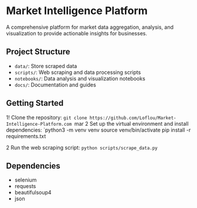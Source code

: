 # Market Intelligence Platform
A comprehensive platform for market data aggregation, analysis, and visualization to provide actionable insights for businesses.

## Project Structure
- `data/`: Store scraped data
- `scripts/`: Web scraping and data processing scripts
- `notebooks/`: Data analysis and visualization notebooks
- `docs/`: Documentation and guides

## Getting Started
1! Clone the repository:
   `git clone https://github.com/Loflou/Market-Intelligence-Platform.com `mar
2  Set up the virtual environment and install dependencies:
   `python3 -m venv venv
    source venv/bin/activate
    pip install -r requirements.txt

2 Run the web scraping script:
   `python scripts/scrape_data.py`

## Dependencies
- selenium
- requests
- beautifulsoup4
- json
